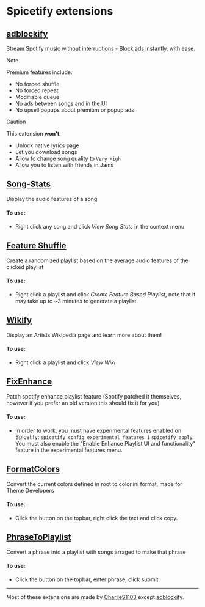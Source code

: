 # Spicetify extensions

## [adblockify](./adblock/README.md)

Stream Spotify music without interruptions - Block ads instantly, with ease.

> [!NOTE]
> Premium features include:
> - No forced shuffle
> - No forced repeat
> - Modifiable queue
> - No ads between songs and in the UI
> - No upsell popups about premium or popup ads

> [!CAUTION]
> This extension **won't**:
> - Unlock native lyrics page
> - Let you download songs
> - Allow to change song quality to `Very High`
> - Allow you to listen with friends in Jams


## [Song-Stats](./songstats/README.md)

Display the audio features of a song

#### To use:

* Right click any song and click *View Song Stats* in the context menu

## [Feature Shuffle](./featureshuffle/README.md)

Create a randomized playlist based on the average audio features of the clicked playlist

#### To use:

* Right click a playlist and click *Create Feature Based Playlist*, note that it may take up to ~3 minutes to generate a playlist.

## [Wikify](./wikify/README.md)

Display an Artists Wikipedia page and learn more about them!

#### To use:

* Right click a playlist and click *View Wiki*

## [FixEnhance](./old-sidebar/README.md)

Patch spotify enhance playlist feature (Spotify patched it themselves, however if you prefer an old version this should fix it for you)

#### To use:

* In order to work, you must have experimental features enabled on Spicetify:
``spicetify config experimental_features 1``
``spicetify apply``.
You must also enable the "Enable Enhance Playlist UI and functionality" feature in the experimental features menu.

## [FormatColors](./formatColors/README.md)

Convert the current colors defined in root to color.ini format, made for Theme Developers

#### To use:

* Click the button on the topbar, right click the text and click copy.

## [PhraseToPlaylist](./phraseToPlaylist/README.md)

Convert a phrase into a playlist with songs arraged to make that phrase

#### To use:

* Click the button on the topbar, enter phrase, click submit.

-----
Most of these extensions are made by [CharlieS1103](https://github.com/CharlieS1103) except [adblockify](./adblock/README.md).